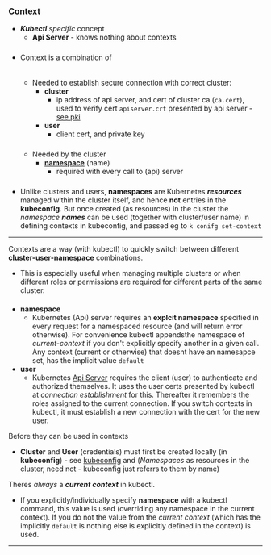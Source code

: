 ### Context 

- ***Kubectl** specific* concept 
    - **Api Server** - knows nothing about contexts

###
- Context is a combination of

    ######
    - Needed to establish secure connection with correct cluster:
        - **cluster**
            - ip address of api server, and cert of cluster ca (`ca.cert`), used to verify cert `apiserver.crt` presented by api server - [see pki](../../security/api_server/pki.md)
        - **user**
            - client cert, and private key

    #####
    - Needed by the cluster
        - **[namespace](./namespace.md)** (name)
            - required with every call to (api) server

###
- Unlike clusters and users, **namespaces** are Kubernetes **_resources_** managed within the cluster itself, and hence **not** entries in the **kubeconfig**. But once created (as resources) in the cluster  the *namespace **names*** can be used (together with cluster/user name) in defining contexts in kubeconfig, and passed eg to `k conifg set-context`



---


Contexts are a way (with kubectl) to quickly switch between different **cluster-user-namespace** combinations. 
- This is especially useful when managing multiple clusters or when different roles or permissions are required for different parts of the same cluster.

####

- **namespace** 
    - Kubernetes (Api) server requires an **explcit namespace** specified in every request for a namespaced resource (and will return error otherwise). For convenience kubectl appendsthe namespace of _current-context_  if you don't explicitly specify another in a given call. Any context (current or otherwise) that doesnt have an namesapce set, has the implicit value `default` 
- **user**
    - Kubernetes [Api Server](../../security/api_server/api_server.md) requires the client (user) to authenticate and authorized themselves. It uses the user certs presented by kubectl at _connection establishment_ for this. Thereafter it remembers the roles assigned to the current connection. 
    If you switch contexts in kubectl, it must establish a new connection with the cert for the new user.
    



Before they can be used in contexts
- **Cluster** and **User** (credentials) must first be created locally (in **kubeconfig**) - see [kubeconfig](kubeconfig.md) and 
(_Namespaces_ as resources in the cluster, need not - kubeconfig just referrs to them by name)



Theres _always_ a **_current context_** in kubectl. 

- If you explicitly/individually specify **namespace** with a kubectl command, this value is used (overriding any namespace  in the current context). If you do not the value from the *current context* (which has the implicitly `default` is nothing else is explicitly defined in the context) is used.









-------------------------------

